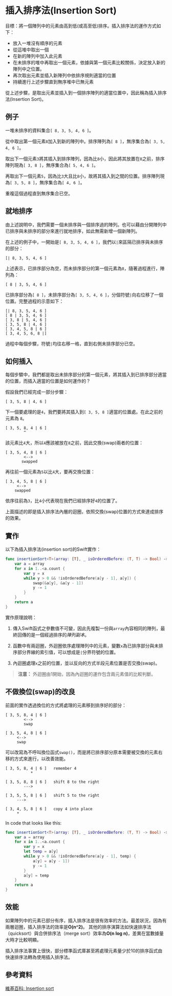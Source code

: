 # 插入排序法(Insertion Sort)

目標：將一個陣列中的元素由高到低(或高至低)排序。插入排序法的運作方式如下：

- 放入一堆沒有順序的元素
- 從這堆中取出一個
- 在新的陣列中加入此元素 
- 在未排序的堆中再取出一個元素，依據與第一個元素比較關係，決定放入新的陣列中之位置。
- 再次取出元素並插入新陣列中依排序規則適當的位置
- 持續進行上述步驟直到無序堆中已無元素

從上述步驟，是取出元素並插入到一個排序陣列的適當位置中，因此稱為插入排序法(Insertion Sort)。 

## 例子

一堆未排序的資料集合`[ 8, 3, 5, 4, 6 ]`。

從中取出第一個元素`8`加入到新的陣列中。排序陣列為`[ 8 ]`，無序集合為`[ 3, 5, 4, 6 ]`。

取出下一個元素`3`將其插入到排序陣列，因為比`8`小，因此將其放置在`8`之前，排序陣列現為`[ 3, 8 ]`，無序集合為`[ 5, 4, 6 ]`。

再取出下一個元素`5`，因為比`3`大且比`8`小，故將其插入到之間的位置。排序陣列現為`[ 3, 5, 8 ]`，無序集合為`[ 4, 6 ]`。

重複這個過程直到無序集合已空。

## 就地排序

由上述說明中，我們需要一個未排序與一個排序過的陣列。也可以藉由分開陣列中已排序與未排序的部分來進行就地排序，如此無需新增一個新陣列。

在上述的例子中，一開始是`[ 8, 3, 5, 4, 6 ]`，我們以`|`來區隔已排序與未排序的部分：

	[| 8, 3, 5, 4, 6 ]

上述表示，已排序部分為空，而未排序部分的第一個元素為`8`，隨著過程進行，陣列為：

	[ 8 | 3, 5, 4, 6 ]

已排序部分為`[ 8 ]`，未排序部分為`[ 3, 5, 4, 6 ]`，分個符號`|`向右位移了一個位置。完整過程的示意如下：

	[| 8, 3, 5, 4, 6 ]
	[ 8 | 3, 5, 4, 6 ]
	[ 3, 8 | 5, 4, 6 ]
	[ 3, 5, 8 | 4, 6 ]
	[ 3, 4, 5, 8 | 6 ]
	[ 3, 4, 5, 6, 8 |]

過程中每個步驟，符號`|`均往右移一格，直到右側未排序部分已空。

## 如何插入

每個步驟中，我們都是取出未排序部分的第一個元素，將其插入到已排序部分適當的位置，而插入適當的位置是如何運作的？

假設我們已經完成一部分步驟：

	[ 3, 5, 8 | 4, 6 ]

下一個要處理的是`4`，我們要將其插入到`[ 3, 5, 8 ]`適當的位置處。在此之前的元素為 `8`。

	[ 3, 5, 8, 4 | 6 ]
	        ^
	        
該元素比`4`大，所以`4`應該被放在`8`之前，因此交換(swap)兩者的位置：

	[ 3, 5, 4, 8 | 6 ]
	        <-->
	       swapped

再往前一個元素為`5`以比`4`大，要再交換位置：

	[ 3, 4, 5, 8 | 6 ]
	     <-->
	    swapped

依序往前為`3`，比`4`小代表現在我們已經排序好`4`的位置了。

上面描述的即是插入排序法內層的迴圈，依照交換(swap)位置的方式來達成排序的效果。

## 實作

以下為插入排序法(insertion sort)的Swift實作：
```swift
func insertionSort<T>(array: [T], _ isOrderedBefore: (T, T) -> Bool) -> [T] {
	var a = array
	for x in 1..<a.count {
		var y = x
		while y > 0 && !isOrderedBefore(a[y - 1], a[y]) {
			swap(&a[y], &a[y - 1])
			y -= 1
		}
	}
	return a
}
```

實作原理說明：

1. 傳入Swift函式之參數值不可變，因此先複製一份與`array`內容相同的陣列，最終回傳的是一個經過排序的*陣列副本*。

2. 函數中有兩迴圈，外迴圈依序處理陣列中的元素，變數`x`為已排序部分與未排序部分界線的索引值，可以想成是`|`分界符號的位置。

3. 內迴圈處理`x`之前的位置，並以反向的方式半段元素位置是否交換(swap)。

> **注意：** 外迴圈由1開始，因為內迴圈的運作包含兩元素值的比較判斷。 

## 不做換位(swap)的改良

前面的實作透過換位的方式將處理的元素移到排序好的部分：

	[ 3, 5, 8, 4 | 6 ]
	        <-->
            swap
	        
	[ 3, 5, 4, 8 | 6 ]
         <-->
	     swap

可以改寫為不呼叫換位函式`swap()`，而是將已排序部分原本需要被交換的元素右移的方式來進行，以改善效能。

	[ 3, 5, 8, 4 | 6 ]   remember 4
	           *
	
	[ 3, 5, 8, 8 | 6 ]   shift 8 to the right
	        --->
	        
	[ 3, 5, 5, 8 | 6 ]   shift 5 to the right
	     --->
	     
	[ 3, 4, 5, 8 | 6 ]   copy 4 into place
	     *

In code that looks like this:

```swift
func insertionSort<T>(array: [T], _ isOrderedBefore: (T, T) -> Bool) -> [T] {
	var a = array
	for x in 1..<a.count {
		var y = x
        let temp = a[y]
		while y > 0 && !isOrderedBefore(a[y - 1], temp) {
			a[y] = a[y - 1])
			y -= 1
		}
        a[y] = temp
	}
	return a
}
```

## 效能

如果陣列中的元素已部分有序，插入排序法是很有效率的方法。最差狀況，因為有兩層迴圈，插入排序法的效率是**O(n^2)**。 其他的排序演算法如快速排序法（quicksort）與合併排序法（merge sort）效率為**O(n log n)**，差異在當數據量大時才比較明顯。

插入排序法事實上很快，部分標準函式庫甚至將處理元素量少於10的排序函式由快速排序法轉為使用插入排序法。

## 參考資料

[維基百科: Insertion sort](https://en.wikipedia.org/wiki/Insertion_sort)

